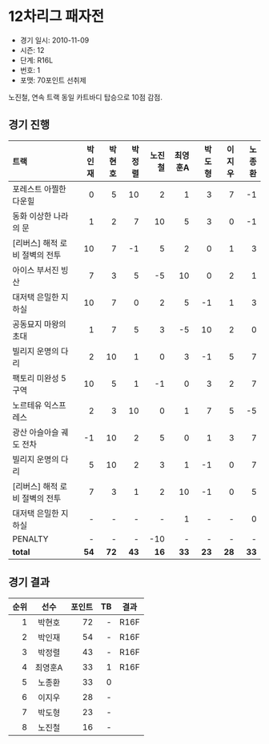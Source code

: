 # 12차리그 패자전

- 경기 일시: 2010-11-09
- 시즌: 12
- 단계: R16L
- 번호: 1
- 포맷: 70포인트 선취제



노진철, 연속 트랙 동일 카트바디 탑승으로 10점 감점.

## 경기 진행

| 트랙 | 박인재 | 박현호 | 박정렬 | 노진철 | 최영훈A | 박도형 | 이지우 | 노종환 |
|:---|---:|---:|---:|---:|---:|---:|---:|---:|
| 포레스트 아찔한 다운힐 | 0 | 5 | 10 | 2 | 1 | 3 | 7 | -1 |
| 동화 이상한 나라의 문 | 1 | 2 | 7 | 10 | 5 | 3 | 0 | -1 |
| [리버스] 해적 로비 절벽의 전투 | 10 | 7 | -1 | 5 | 2 | 0 | 1 | 3 |
| 아이스 부서진 빙산 | 7 | 3 | 5 | -5 | 10 | 0 | 2 | 1 |
| 대저택 은밀한 지하실 | 10 | 7 | 0 | 2 | 5 | -1 | 1 | 3 |
| 공동묘지 마왕의 초대 | 1 | 7 | 5 | 3 | -5 | 10 | 2 | 0 |
| 빌리지 운명의 다리 | 2 | 10 | 1 | 0 | 3 | -1 | 5 | 7 |
| 팩토리 미완성 5구역 | 10 | 5 | 1 | -1 | 0 | 3 | 2 | 7 |
| 노르테유 익스프레스 | 2 | 3 | 10 | 0 | 1 | 7 | 5 | -5 |
| 광산 아슬아슬 궤도 전차 | -1 | 10 | 2 | 5 | 0 | 1 | 3 | 7 |
| 빌리지 운명의 다리 | 5 | 10 | 2 | 3 | 1 | -1 | 0 | 7 |
| [리버스] 해적 로비 절벽의 전투 | 7 | 3 | 1 | 2 | 10 | -1 | 0 | 5 |
| 대저택 은밀한 지하실 | - | - | - | - | 1 | - | - | 0 |
| PENALTY | - | - | - | -10 | - | - | - | - |
| __total__ | __54__ | __72__ | __43__ | __16__ | __33__ | __23__ | __28__ | __33__ |




## 경기 결과

| 순위 | 선수 | 포인트 | TB | 결과 |
|---:|:---:|---:|---:|:---:|
| 1 | 박현호 | 72 | - | R16F |
| 2 | 박인재 | 54 | - | R16F |
| 3 | 박정렬 | 43 | - | R16F |
| 4 | 최영훈A | 33 | 1 | R16F |
| 5 | 노종환 | 33 | 0 |  |
| 6 | 이지우 | 28 | - |  |
| 7 | 박도형 | 23 | - |  |
| 8 | 노진철 | 16 | - |  |

